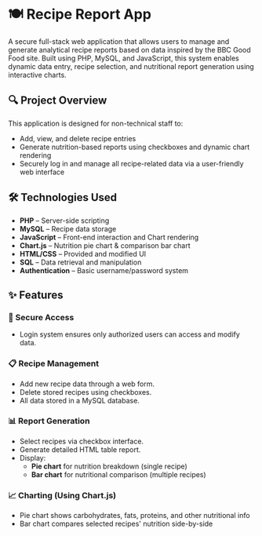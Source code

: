 # 🍽️ Recipe Report App 

A secure full-stack web application that allows users to manage and generate analytical recipe reports based on data inspired by the BBC Good Food site. Built using PHP, MySQL, and JavaScript, this system enables dynamic data entry, recipe selection, and nutritional report generation using interactive charts.

## 🔍 Project Overview

This application is designed for non-technical staff to:
- Add, view, and delete recipe entries
- Generate nutrition-based reports using checkboxes and dynamic chart rendering
- Securely log in and manage all recipe-related data via a user-friendly web interface

## 🛠️ Technologies Used

- **PHP** – Server-side scripting
- **MySQL** – Recipe data storage
- **JavaScript** – Front-end interaction and Chart rendering
- **Chart.js** – Nutrition pie chart & comparison bar chart
- **HTML/CSS** – Provided and modified UI
- **SQL** – Data retrieval and manipulation
- **Authentication** – Basic username/password system

## ✨ Features

### 🔐 Secure Access
- Login system ensures only authorized users can access and modify data.

### 📋 Recipe Management
- Add new recipe data through a web form.
- Delete stored recipes using checkboxes.
- All data stored in a MySQL database.

### 📊 Report Generation
- Select recipes via checkbox interface.
- Generate detailed HTML table report.
- Display:
  - **Pie chart** for nutrition breakdown (single recipe)
  - **Bar chart** for nutritional comparison (multiple recipes)

### 📈 Charting (Using Chart.js)
- Pie chart shows carbohydrates, fats, proteins, and other nutritional info
- Bar chart compares selected recipes' nutrition side-by-side
